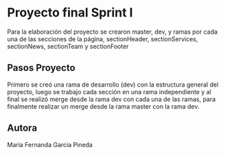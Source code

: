 # Proyecto final Sprint I

Para la elaboración del proyecto se crearon master, dev, y ramas por cada una de las secciones de la página, sectionHeader, sectionServices, sectionNews, sectionTeam y sectionFooter

## Pasos Proyecto

Primero se creó una rama de desarrollo (dev) con la estructura general del proyecto, luego se trabajo cada sección en una rama independiente y al final se realizó merge desde la rama dev con cada una de las ramas, para finalmente realizar un merge desde la rama master con la rama dev.

## Autora

Maria Fernanda Garcia Pineda


